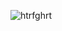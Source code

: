 
![htrfghrt](https://user-images.githubusercontent.com/33864154/224325256-26a9ffd6-beed-44c2-bccf-3282c7d0e38d.JPG)
